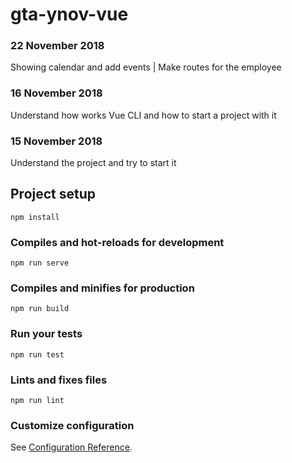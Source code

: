 # gta-ynov-vue

### 22 November 2018
Showing calendar and add events | Make routes for the employee

### 16 November 2018
Understand how works Vue CLI and how to start a project with it

### 15 November 2018
Understand the project and try to start it


## Project setup
```
npm install
```

### Compiles and hot-reloads for development
```
npm run serve
```

### Compiles and minifies for production
```
npm run build
```

### Run your tests
```
npm run test
```

### Lints and fixes files
```
npm run lint
```

### Customize configuration
See [Configuration Reference](https://cli.vuejs.org/config/).
